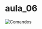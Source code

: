 # aula_06







![Comandos](https://user-images.githubusercontent.com/57015594/157998313-69cddb86-d81f-4d02-ab0f-7c4788535484.PNG)
